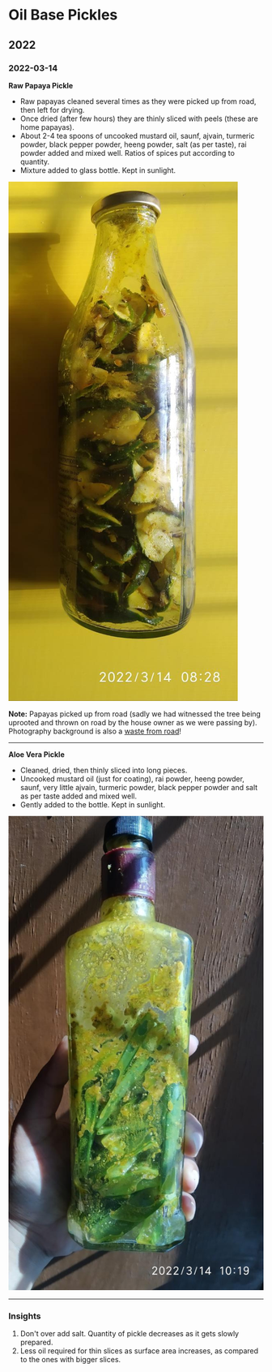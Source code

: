 # Oil Base Pickles

## 2022

### 2022-03-14

**Raw Papaya Pickle**

- Raw papayas cleaned several times as they were picked up from road, then left for drying. 
- Once dried (after few hours) they are thinly sliced with peels (these are home papayas). 
- About 2-4 tea spoons of uncooked mustard oil, saunf, ajvain, turmeric powder, black pepper powder, heeng powder, salt (as per taste), rai powder added and mixed well. Ratios of spices put according to quantity. 
- Mixture added to glass bottle. Kept in sunlight. 

![rawpapayapickle_oilbase_20220314](rawpapayapickle_oilbase_20220314.jpg)

**Note:** Papayas picked up from road (sadly we had witnessed the tree being uprooted and thrown on road by the house owner as we were passing by). Photography background is also a [waste from road](https://nehalsin.github.io/zero-budget-life/)!

----


**Aloe Vera Pickle**

- Cleaned, dried, then thinly sliced into long pieces. 
- Uncooked mustard oil (just for coating), rai powder, heeng powder, saunf, very little ajvain, turmeric powder, black pepper powder and salt as per taste added and mixed well. 
- Gently added to the bottle. Kept in sunlight.

![aloevera_oilbase_20220314](aloevera_oilbase_20220314.jpg)

----


### Insights

1. Don't over add salt. Quantity of pickle decreases as it gets slowly prepared.
2. Less oil required for thin slices as surface area increases, as compared to the ones with bigger slices. 
